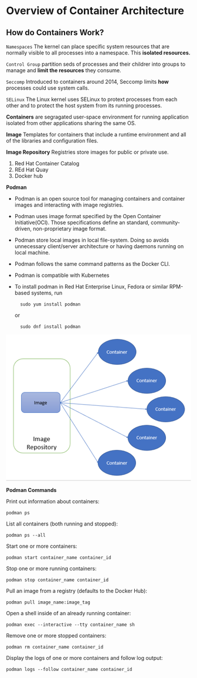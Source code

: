 # Overview of Container Architecture

##  How do Containers Work?

`Namespaces` The kernel can place specific system  resources that are normally visible to all processes into a namespace. This **isolated resources.**

`Control Group` partition seds of processes and their childrer into groups to manage and **limit the resources** they consume.

`Seccomp` Introduced to containers around 2014, Seccomp limits **how** processes could use system calls.

`SELinux` The Linux kernel uses SELinux to protext processes from each other and to protect the host system from its running processes.

**Containers** are segragated user-space environment for running application isolated from other applications sharing the same OS.

**Image** Templates for containers that include a runtime environment and all of the libraries and configuration files.

**Image Repository** Registries store images for public or private use.
1. Red Hat Container Catalog
2. REd Hat Quay
3. Docker hub

**Podman** 
- Podman is an open source tool for managing containers and container images and interacting with image registries.
- Podman uses image format specified by the Open Container Initiative(OCI). Those specifications define an standard, community-driven, non-proprietary image format.
- Podman store local images in local file-system. Doing so avoids unnecessary client/server architecture or having daemons running on local machine.
- Podman follows the same command patterns as the Docker CLI.
- Podman is compatible with Kubernetes
- To install podman in Red Hat Enterprise Linux, Fedora or similar RPM-based systems, run 

        sudo yum install podman

    or

        sudo dnf install podman

![Container Depolyment](img\podman_architecture.png)

**Podman Commands**

Print out information about containers:
    
    podman ps

List all containers (both running and stopped):

    podman ps --all

Start one or more containers:
    
    podman start container_name container_id

Stop one or more running containers:
    
    podman stop container_name container_id

Pull an image from a registry (defaults to the Docker Hub):
    
    podman pull image_name:image_tag

Open a shell inside of an already running container:
    
    podman exec --interactive --tty container_name sh

Remove one or more stopped containers:
    
    podman rm container_name container_id

Display the logs of one or more containers and follow log output:
    
    podman logs --follow container_name container_id
